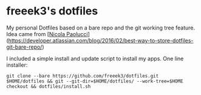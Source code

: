 # freeek3's dotfiles
My personal Dotfiles based on a bare repo and the git working tree feature.
Idea came from [[Nicola Paolucci](https://developer.atlassian.com/blog/authors/npaolucci)](https://developer.atlassian.com/blog/2016/02/best-way-to-store-dotfiles-git-bare-repo/)

I included a simple install and update script to install my apps.
One line installer:

    git clone --bare https://github.com/freeek3/dotfiles.git $HOME/dotfiles && git --git-dir=$HOME/dotfiles/ --work-tree=$HOME checkout && dotfiles/install.sh

 
